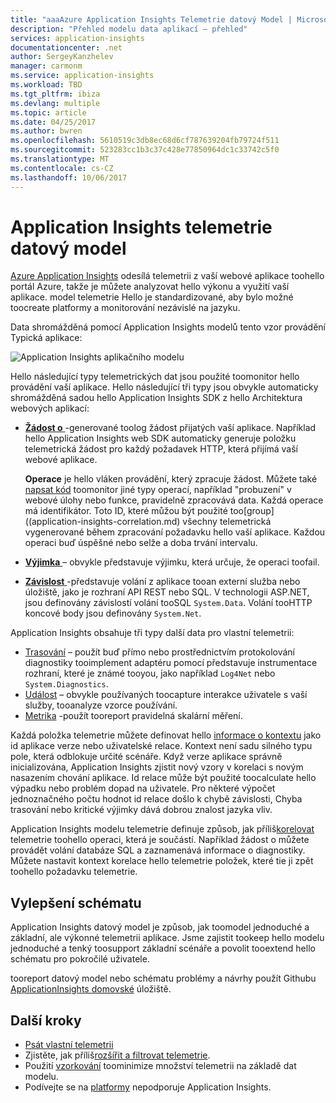 ```yaml
---
title: "aaaAzure Application Insights Telemetrie datový Model | Microsoft Docs"
description: "Přehled modelu data aplikací – přehled"
services: application-insights
documentationcenter: .net
author: SergeyKanzhelev
manager: carmonm
ms.service: application-insights
ms.workload: TBD
ms.tgt_pltfrm: ibiza
ms.devlang: multiple
ms.topic: article
ms.date: 04/25/2017
ms.author: bwren
ms.openlocfilehash: 5610519c3db8ec68d6cf787639204fb79724f511
ms.sourcegitcommit: 523283cc1b3c37c428e77850964dc1c33742c5f0
ms.translationtype: MT
ms.contentlocale: cs-CZ
ms.lasthandoff: 10/06/2017
---
```

# <a name="application-insights-telemetry-data-model"></a>Application Insights telemetrie datový model

[Azure Application Insights](app-insights-overview.md) odesílá telemetrii z vaší webové aplikace toohello portál Azure, takže je můžete analyzovat hello výkonu a využití vaší aplikace. model telemetrie Hello je standardizované, aby bylo možné toocreate platformy a monitorování nezávislé na jazyku. 

Data shromážděná pomocí Application Insights modelů tento vzor provádění Typická aplikace:

![Application Insights aplikačního modelu](./media/application-insights-data-model/application-insights-data-model.png)

Hello následující typy telemetrických dat jsou použité toomonitor hello provádění vaší aplikace. Hello následující tři typy jsou obvykle automaticky shromážděná sadou hello Application Insights SDK z hello Architektura webových aplikací:

* [**Žádost o** ](application-insights-data-model-request-telemetry.md) -generované toolog žádost přijatých vaší aplikace. Například hello Application Insights web SDK automaticky generuje položku telemetrická žádost pro každý požadavek HTTP, která přijímá vaší webové aplikace. 

    **Operace** je hello vláken provádění, který zpracuje žádost. Můžete také [napsat kód](app-insights-api-custom-events-metrics.md#trackrequest) toomonitor jiné typy operací, například "probuzení" v webové úlohy nebo funkce, pravidelně zpracovává data.  Každá operace má identifikátor. Toto ID, které můžou být použité too[group]((application-insights-correlation.md) všechny telemetrická vygenerované během zpracování požadavku hello vaší aplikace. Každou operaci buď úspěšné nebo selže a doba trvání intervalu.
* [**Výjimka** ](application-insights-data-model-exception-telemetry.md) – obvykle představuje výjimku, která určuje, že operaci toofail.
* [**Závislost** ](application-insights-data-model-dependency-telemetry.md) -představuje volání z aplikace tooan externí služba nebo úložiště, jako je rozhraní API REST nebo SQL. V technologii ASP.NET, jsou definovány závislostí volání tooSQL `System.Data`. Volání tooHTTP koncové body jsou definovány `System.Net`. 

Application Insights obsahuje tři typy další data pro vlastní telemetrii:

* [Trasování](application-insights-data-model-trace-telemetry.md) – použít buď přímo nebo prostřednictvím protokolování diagnostiky tooimplement adaptéru pomocí představuje instrumentace rozhraní, které je známé tooyou, jako například `Log4Net` nebo `System.Diagnostics`.
* [Událost](application-insights-data-model-event-telemetry.md) – obvykle používaných toocapture interakce uživatele s vaší služby, tooanalyze vzorce používání.
* [Metrika](application-insights-data-model-metric-telemetry.md) -použít tooreport pravidelná skalární měření.

Každá položka telemetrie můžete definovat hello [informace o kontextu](application-insights-data-model-context.md) jako id aplikace verze nebo uživatelské relace. Kontext není sadu silného typu pole, která odblokuje určité scénáře. Když verze aplikace správně inicializována, Application Insights zjistit nový vzory v korelaci s novým nasazením chování aplikace. Id relace může být použité toocalculate hello výpadku nebo problém dopad na uživatele. Pro některé výpočet jednoznačného počtu hodnot id relace došlo k chybě závislosti, Chyba trasování nebo kritické výjimky dává dobrou znalost jazyka vliv.

Application Insights modelu telemetrie definuje způsob, jak příliš[korelovat](application-insights-correlation.md) telemetrie toohello operaci, která je součástí. Například žádost o můžete provádět volání databáze SQL a zaznamenává informace o diagnostiky. Můžete nastavit kontext korelace hello telemetrie položek, které tie ji zpět toohello požadavku telemetrie.

## <a name="schema-improvements"></a>Vylepšení schématu

Application Insights datový model je způsob, jak toomodel jednoduché a základní, ale výkonné telemetrii aplikace. Jsme zajistit tookeep hello modelu jednoduché a tenký toosupport základní scénáře a povolit tooextend hello schématu pro pokročilé uživatele.

tooreport datový model nebo schématu problémy a návrhy použít Githubu [ApplicationInsights domovské](https://github.com/Microsoft/ApplicationInsights-Home/labels/schema) úložiště.

## <a name="next-steps"></a>Další kroky

- [Psát vlastní telemetrii](app-insights-api-custom-events-metrics.md)
- Zjistěte, jak příliš[rozšířit a filtrovat telemetrie](app-insights-api-filtering-sampling.md).
- Použití [vzorkování](app-insights-sampling.md) toominimize množství telemetrii na základě dat modelu.
- Podívejte se na [platformy](app-insights-platforms.md) nepodporuje Application Insights.

